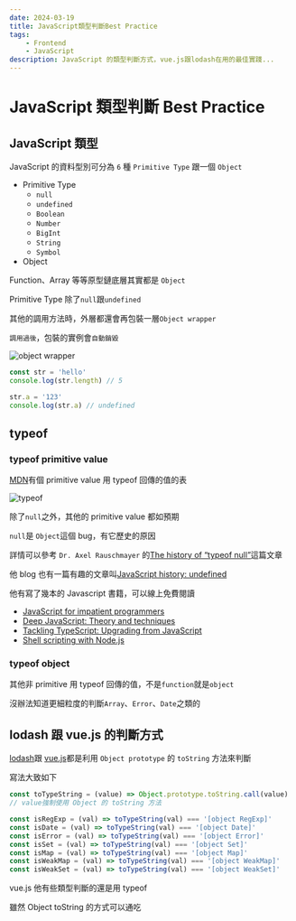 ```yaml
---
date: 2024-03-19
title: JavaScript類型判斷Best Practice
tags:
    - Frontend
    - JavaScript
description: JavaScript 的類型判斷方式，vue.js跟lodash在用的最佳實踐...
---
```


# JavaScript 類型判斷 Best Practice

## JavaScript 類型

JavaScript 的資料型別可分為 `6` 種 `Primitive Type` 跟一個 `Object`

-   Primitive Type
    -   `null`
    -   `undefined`
    -   `Boolean`
    -   `Number`
    -   `BigInt`
    -   `String`
    -   `Symbol`
-   Object

Function、Array 等等原型鏈底層其實都是 `Object`

Primitive Type 除了`null`跟`undefined`

其他的調用方法時，外層都還會再包裝一層`Object wrapper`

`調用過後`，包裝的實例會`自動銷毀`

![object wrapper](../images/2024-03-19_type/01.png)

```js
const str = 'hello'
console.log(str.length) // 5

str.a = '123'
console.log(str.a) // undefined
```

## typeof

### typeof primitive value

[MDN](https://developer.mozilla.org/en-US/docs/Web/JavaScript/Data_structures#primitive_values)有個 primitive value 用 typeof 回傳的值的表

![typeof](../images/2024-03-19_type/02.png)

除了`null`之外，其他的 primitive value 都如預期

`null`是 `Object`這個 bug，有它歷史的原因

詳情可以參考 `Dr. Axel Rauschmayer` 的[The history of “typeof null”](https://2ality.com/2013/10/typeof-null.html)這篇文章

他 blog 也有一篇有趣的文章叫[JavaScript history: undefined](https://2ality.com/2013/05/history-undefined.html)

他有寫了幾本的 Javascript 書籍，可以線上免費閱讀

-   [JavaScript for impatient programmers](https://exploringjs.com/impatient-js/)
-   [Deep JavaScript: Theory and techniques](https://exploringjs.com/deep-js/)
-   [Tackling TypeScript: Upgrading from JavaScript](https://exploringjs.com/tackling-ts/)
-   [Shell scripting with Node.js ](https://exploringjs.com/nodejs-shell-scripting/)

### typeof object

其他非 primitive 用 typeof 回傳的值，不是`function`就是`object`

沒辦法知道更細粒度的判斷`Array`、`Error`、`Date`之類的

## lodash 跟 vue.js 的判斷方式

[lodash](https://github.dev/lodash/lodash/blob/c7c70a7da5172111b99bb45e45532ed034d7b5b9/src/.internal/getTag.ts)跟 [vue.js](https://github.dev/vuejs/core/blob/7bedaef4b15d0a402fda5aa0cf9185b5a3d7f98e/packages/shared/src/general.ts)都是利用 `Object prototype` 的 `toString` 方法來判斷

寫法大致如下

```js
const toTypeString = (value) => Object.prototype.toString.call(value)
// value強制使用 Object 的 toString 方法

const isRegExp = (val) => toTypeString(val) === '[object RegExp]'
const isDate = (val) => toTypeString(val) === '[object Date]'
const isError = (val) => toTypeString(val) === '[object Error]'
const isSet = (val) => toTypeString(val) === '[object Set]'
const isMap = (val) => toTypeString(val) === '[object Map]'
const isWeakMap = (val) => toTypeString(val) === '[object WeakMap]'
const isWeakSet = (val) => toTypeString(val) === '[object WeakSet]'
```

vue.js 他有些類型判斷的還是用 typeof

雖然 Object toString 的方式可以通吃

<Comment />
